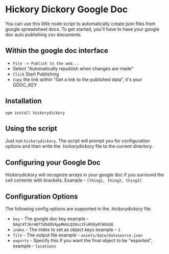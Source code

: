 # Hickory Dickory Google Doc
You can use this little node script to automatically create json files from google spreadsheet docs. To get started, you'll have to have your google doc auto publishing csv documents.


## Within the google doc interface
* `File -> Publish to the web...`
* Select "Automatically republish when changes are made"
* `Click` Start Publishing
* `Copy` the link within "Get a link to the published data", it's your GDOC_KEY


## Installation
`npm install hickorydickory`


## Using the script
Just run `hickorydickory`. The script will prompt you for configuration options and then write the .hickorydickory file to the current directory.


## Configuring your Google Doc
Hickorydickory will recognize arrays in your google doc if you surround the cell contents with brackets. Example - `[thing1, thing2, thing3]`

## Configuration Options
The following config options are supported in the .hickorydickory file.

* `key` - The google doc key example - `0Aqt4TJ6rH8fTdDdOSXppMmhLQ20zc1FuRG9yRlNGUUE`
* `index` - The index to set as object keys example - `1`
* `file` - The output file example - `assets/data/datasource.json`
* `exports` - Specify this if you want the final object to be "exported", example - `locations`